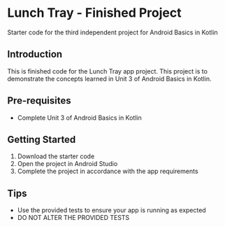 Lunch Tray - Finished Project
==================================

Starter code for the third independent project for Android Basics in Kotlin

Introduction
------------

This is finished code for the Lunch Tray app project. This project is to
demonstrate the concepts learned in Unit 3 of Android Basics in Kotlin.

Pre-requisites
--------------

- Complete Unit 3 of Android Basics in Kotlin

Getting Started
---------------

1. Download the starter code
2. Open the project in Android Studio
3. Complete the project in accordance with the app requirements

Tips
----

- Use the provided tests to ensure your app is running as expected
- DO NOT ALTER THE PROVIDED TESTS
